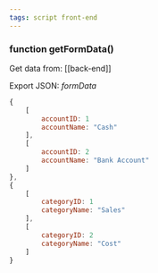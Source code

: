 ```yaml
---
tags: script front-end
---
```

### function getFormData()

Get data from: [[back-end]]

Export JSON: *formData*

```js
{
	[
		accountID: 1
		accountName: "Cash"
	],
	[
		accountID: 2
		accountName: "Bank Account"
	]
},
{
	[
		categoryID: 1
		categoryName: "Sales"
	],
	[
		categoryID: 2
		categoryName: "Cost"
	]
}
```
